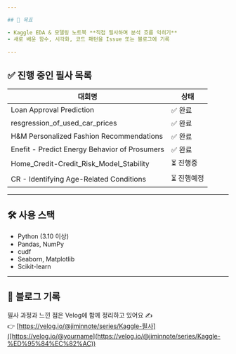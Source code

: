 ```yaml
---

## 📌 목표

- Kaggle EDA & 모델링 노트북 **직접 필사하며 분석 흐름 익히기**
- 새로 배운 함수, 시각화, 코드 패턴을 Issue 또는 블로그에 기록

---
```


## ✅ 진행 중인 필사 목록

| 대회명 | 상태 |
|--------|------|
| Loan Approval Prediction | ✅ 완료 |
| resgression_of_used_car_prices  | ✅ 완료 |
| H&M Personalized Fashion Recommendations | ✅ 완료 |
| Enefit - Predict Energy Behavior of Prosumers | ✅ 완료 |
| Home_Credit-Credit_Risk_Model_Stability | ⏳ 진행중 |
| CR - Identifying Age-Related Conditions | ⏳ 진행예정 |


---

## 🛠️ 사용 스택

- Python (3.10 이상)
- Pandas, NumPy
- cudf
- Seaborn, Matplotlib
- Scikit-learn

---

## 📖 블로그 기록

필사 과정과 느낀 점은 Velog에 함께 정리하고 있어요 ✍️  
👉 [https://velog.io/@jiminnote/series/Kaggle-필사]([https://velog.io/@yourname](https://velog.io/@jiminnote/series/Kaggle-%ED%95%84%EC%82%AC))
